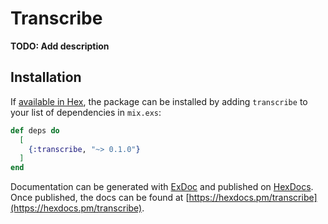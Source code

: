# Transcribe

**TODO: Add description**

## Installation

If [available in Hex](https://hex.pm/docs/publish), the package can be installed
by adding `transcribe` to your list of dependencies in `mix.exs`:

```elixir
def deps do
  [
    {:transcribe, "~> 0.1.0"}
  ]
end
```

Documentation can be generated with [ExDoc](https://github.com/elixir-lang/ex_doc)
and published on [HexDocs](https://hexdocs.pm). Once published, the docs can
be found at [https://hexdocs.pm/transcribe](https://hexdocs.pm/transcribe).

